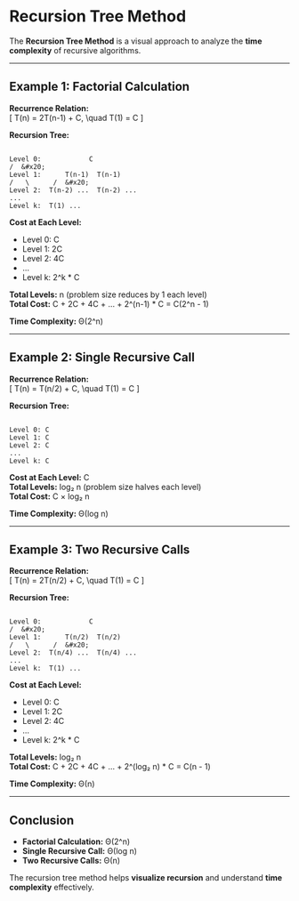 
# Recursion Tree Method

The **Recursion Tree Method** is a visual approach to analyze the **time complexity** of recursive algorithms.

---

## Example 1: Factorial Calculation
**Recurrence Relation:**  
\[
T(n) = 2T(n-1) + C, \quad T(1) = C
\]

**Recursion Tree:**
```

Level 0:            C
/  &#x20;
Level 1:      T(n-1)  T(n-1)
/   \      /  &#x20;
Level 2:  T(n-2) ...  T(n-2) ...
...
Level k:  T(1) ...

```

**Cost at Each Level:**  
- Level 0: C  
- Level 1: 2C  
- Level 2: 4C  
- …  
- Level k: 2^k * C  

**Total Levels:** n (problem size reduces by 1 each level)  
**Total Cost:** C + 2C + 4C + … + 2^(n-1) * C = C(2^n - 1)  

**Time Complexity:** Θ(2^n)

---

## Example 2: Single Recursive Call
**Recurrence Relation:**  
\[
T(n) = T(n/2) + C, \quad T(1) = C
\]

**Recursion Tree:**
```

Level 0: C
Level 1: C
Level 2: C
...
Level k: C

```

**Cost at Each Level:** C  
**Total Levels:** log₂ n (problem size halves each level)  
**Total Cost:** C × log₂ n  

**Time Complexity:** Θ(log n)

---

## Example 3: Two Recursive Calls
**Recurrence Relation:**  
\[
T(n) = 2T(n/2) + C, \quad T(1) = C
\]

**Recursion Tree:**
```

Level 0:            C
/  &#x20;
Level 1:      T(n/2)  T(n/2)
/   \      /  &#x20;
Level 2:  T(n/4) ...  T(n/4) ...
...
Level k:  T(1) ...

```

**Cost at Each Level:**  
- Level 0: C  
- Level 1: 2C  
- Level 2: 4C  
- …  
- Level k: 2^k * C  

**Total Levels:** log₂ n  
**Total Cost:** C + 2C + 4C + … + 2^(log₂ n) * C = C(n - 1)  

**Time Complexity:** Θ(n)

---

## Conclusion
- **Factorial Calculation:** Θ(2^n)  
- **Single Recursive Call:** Θ(log n)  
- **Two Recursive Calls:** Θ(n)  

The recursion tree method helps **visualize recursion** and understand **time complexity** effectively.

